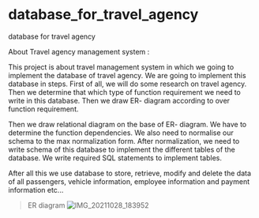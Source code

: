# database_for_travel_agency
database for travel agency 



About Travel agency management system :

 This project is about travel management system in which we going to implement the database of travel agency. We are going to implement this database in steps. First of all, we will do some research on travel agency. Then we determine that which type of function requirement we need to write in this database. Then we draw ER- diagram according to over function requirement.

  Then we draw relational diagram on the base of ER- diagram. We have to determine the function dependencies.  We also need to normalise our schema to the max normalization form.  After normalization, we need to write schema of this database to implement the different tables of the database. We write required SQL statements to implement tables.


 After all this we use database to store, retrieve, modify and delete the data of all passengers, vehicle information, employee information and payment information etc...



> ER diagram
![IMG_20211028_183952](https://user-images.githubusercontent.com/86289427/168336277-86f54894-57a2-4790-b5d2-6d0ad14ec100.jpg)
